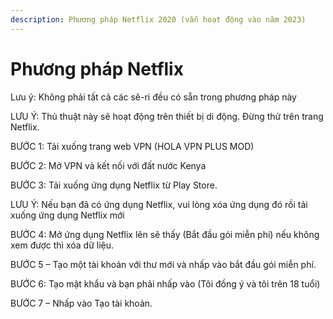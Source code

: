 ```yaml
---
description: Phương pháp Netflix 2020 (vẫn hoạt động vào năm 2023)
---
```


# Phương pháp Netflix

Lưu ý: Không phải tất cả các sê-ri đều có sẵn trong phương pháp này

LƯU Ý: Thủ thuật này sẽ hoạt động trên thiết bị di động. Đừng thử trên trang Netflix.

BƯỚC 1: Tải xuống trang web VPN (HOLA VPN PLUS MOD)

BƯỚC 2: Mở VPN và kết nối với đất nước Kenya

BƯỚC 3: Tải xuống ứng dụng Netflix từ Play Store.

LƯU Ý: Nếu bạn đã có ứng dụng Netflix, vui lòng xóa ứng dụng đó rồi tải xuống ứng dụng Netflix mới

BƯỚC 4: Mở ứng dụng Netflix lên sẽ thấy (Bắt đầu gói miễn phí) nếu không xem được thì xóa dữ liệu.

BƯỚC 5 – Tạo một tài khoản với thư mới và nhấp vào bắt đầu gói miễn phí.

BƯỚC 6: Tạo mật khẩu và bạn phải nhấp vào (Tôi đồng ý và tôi trên 18 tuổi)

BƯỚC 7 – Nhấp vào Tạo tài khoản.
